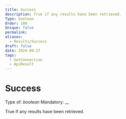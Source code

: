 ```yaml
---
title: Success
description: True if any results have been retrieved.
Type: boolean
Order: 100
Unique: false
permalink: 
aliases:
  - Results/Success
draft: false
date: 2024-09-27
tags:
  - GetConnection
  - ApiResult
---
```

# Success

Type of: _boolean_
Mandatory: __

True if any results have been retrieved.
